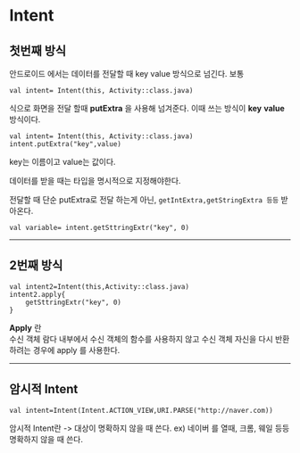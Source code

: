 # Intent
## 첫번째 방식

안드로이드 에서는  데이터를 전달할 때 key value 방식으로 넘긴다.
보통 

~~~ 
val intent= Intent(this, Activity::class.java) 
~~~
식으로 화면을 전달 할때
**putExtra** 을 사용해 넘겨준다.
이때 쓰는 방식이 __key__ __value__ 방식이다.

~~~ 
val intent= Intent(this, Activity::class.java) 
intent.putExtra("key",value)
~~~
key는 이름이고 value는 값이다.


데이터를 받을 때는 타입을 명시적으로 지정해야한다.

전달할 때 단순 putExtra로 전달 하는게 아닌, `getIntExtra,getStringExtra 등등` 받아온다.

``` 
val variable= intent.getSttringExtr("key", 0)
``` 
***
## 2번째 방식

~~~
val intent2=Intent(this,Activity::class.java)
intent2.apply{
    getSttringExtr("key", 0)
}
~~~

**Apply** 란 <br> 수신 객체 람다 내부에서 수신 객체의 함수를 사용하지 않고 수신 객체 자신을 다시 반환 하려는 경우에 apply 를 사용한다.

--- 
## 암시적 Intent
~~~
val intent=Intent(Intent.ACTION_VIEW,URI.PARSE("http://naver.com))
~~~
암시적 Intent란 -> 대상이 명확하지 않을 때 쓴다.
ex) 네이버 를 열때, 크롬, 웨일 등등 명확하지 않을 때 쓴다.
